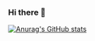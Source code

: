 ### Hi there 👋

[![Anurag's GitHub stats](https://github-readme-stats.vercel.app/api?username=RainBell98)](https://github.com/anuraghazra/github-readme-stats)

